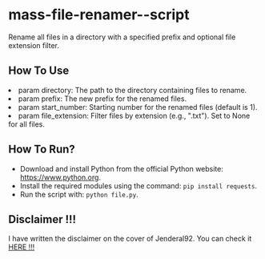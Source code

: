 # mass-file-renamer--script

<p>Rename all files in a directory with a specified prefix and optional file extension filter.</p>

## How To Use

<li>param directory: The path to the directory containing files to rename.</li>
<li>param prefix: The new prefix for the renamed files.</li>
<li>param start_number: Starting number for the renamed files (default is 1).</li>
<li>param file_extension: Filter files by extension (e.g., ".txt"). Set to None for all files.</li>

## How To Run?
<ul dir="auto">
<li>Download and install Python from the official Python website: <a href="https://www.python.org">https://www.python.org</a>.</li>
<li>Install the required modules using the command: <code>pip install requests</code>.</li>
<li>Run the script with: <code>python file.py</code>.</li>
</ul>

## Disclaimer !!!

<p>I have written the disclaimer on the cover of Jenderal92. You can check it <a href="https://github.com/Jenderal92">HERE !!!</a></p>
